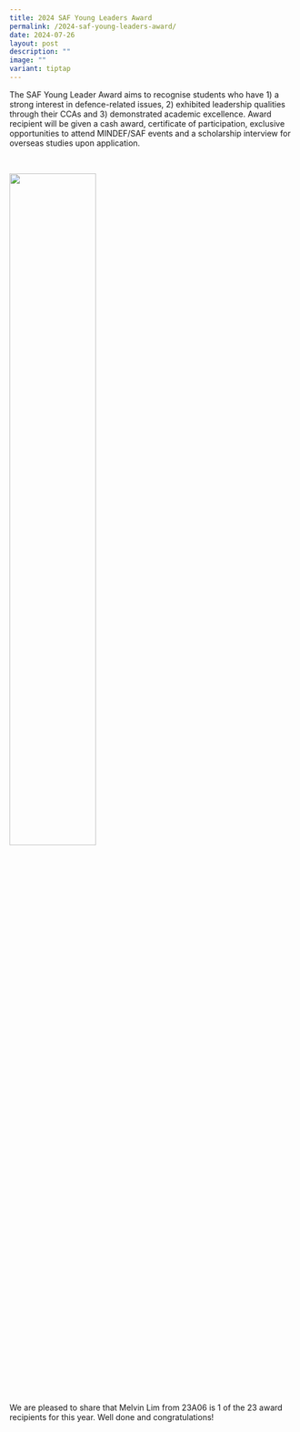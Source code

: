 ```yaml
---
title: 2024 SAF Young Leaders Award
permalink: /2024-saf-young-leaders-award/
date: 2024-07-26
layout: post
description: ""
image: ""
variant: tiptap
---
```

<p>The SAF Young Leader Award aims to recognise students who have 1) a strong
interest in defence-related issues, 2) exhibited leadership qualities through
their CCAs and 3) demonstrated academic excellence. Award recipient will
be given a cash award, certificate of participation, exclusive opportunities
to attend MINDEF/SAF events and a scholarship interview for overseas studies
upon application.</p>
<p>&nbsp;</p>
<div class="isomer-image-wrapper">
<img style="width: 55%;" height="auto" width="100%" alt="" src="/images/Announcements/2024 SAF YL Award/SAF_Young_Leader_Award_2.jpg">
</div>
<p>We are pleased to share that Melvin Lim from 23A06 is 1 of the 23 award
recipients for this year. Well done and congratulations!</p>